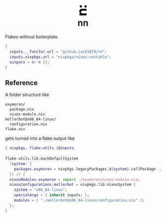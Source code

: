 <h1 align="center"><picture>
  <source media="(prefers-color-scheme: dark)" srcset="assets/logo-white.svg">
  <source media="(prefers-color-scheme: light)" srcset="assets/logo-black.svg">
  <img alt="" src="assets/logo-black.svg" width="24" height="33.1752">
</picture><br>nn</h1>

Flakes without boilerplate.

  ```nix
  {
    inputs.__functor.url = "github:jack5079/nn";
    inputs.nixpkgs.url = "nixpkgs/nixos-unstable";
    outputs = n: n {};
  }
  ```

## Reference

A folder structure like

```
oxymoron/
  package.nix
  nixos-module.nix
mollerbot@x86_64-linux/
  configuration.nix
flake.nix
```

gets turned into a flake output like

```nix
{ nixpkgs, flake-utils }@inputs:

flake-utils.lib.eachDefaultSystem
  (system: {
    packages.oxymoron = nixpkgs.legacyPackages.${system}.callPackage ./oxymoron/package.nix;
  }) // {
  nixosModules.oxymoron = import ./oxymoron/nixos-module.nix;
  nixosConfigurations.mollerbot = nixpkgs.lib.nixosSystem {
    system = "x86_64-linux";
    specialArgs = { inherit inputs; };
    modules = [ "./mollerbot@x86_64-linux/configuration.nix" ];
  };
}
```
